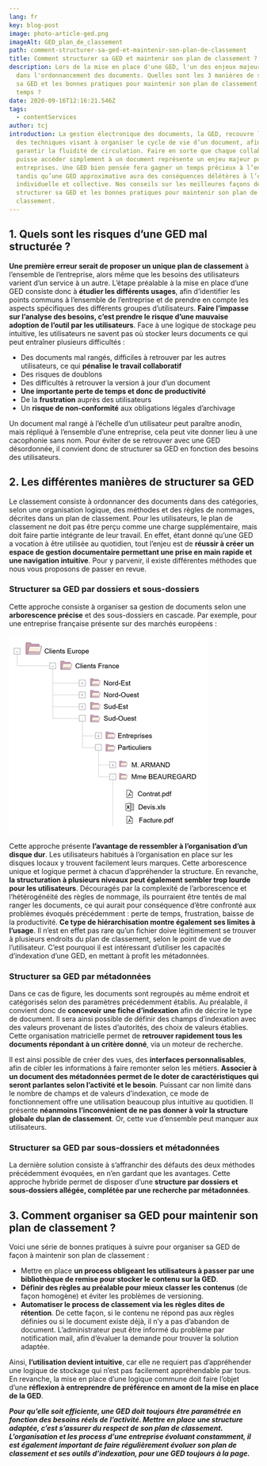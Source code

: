 ```yaml
---
lang: fr
key: blog-post
image: photo-article-ged.png
imageAlt: GED_plan_de_classement
path: comment-structurer-sa-ged-et-maintenir-son-plan-de-classement
title: Comment structurer sa GED et maintenir son plan de classement ?
description: Lors de la mise en place d'une GED, l'un des enjeux majeurs réside
  dans l'ordonnancement des documents. Quelles sont les 3 manières de structurer
  sa GED et les bonnes pratiques pour maintenir son plan de classement dans le
  temps ?
date: 2020-09-16T12:16:21.546Z
tags:
  - contentServices
author: tcj
introduction: La gestion électronique des documents, la GED, recouvre l’ensemble
  des techniques visant à organiser le cycle de vie d’un document, afin d’en
  garantir la fluidité de circulation. Faire en sorte que chaque collaborateur
  puisse accéder simplement à un document représente un enjeu majeur pour les
  entreprises. Une GED bien pensée fera gagner un temps précieux à l’entreprise,
  tandis qu’une GED approximative aura des conséquences délétères à l’échelle
  individuelle et collective. Nos conseils sur les meilleures façons de
  structurer sa GED et les bonnes pratiques pour maintenir son plan de
  classement.
---
```

## 1. Quels sont les risques d’une GED mal structurée ?

**Une première erreur serait de proposer un unique plan de classement** à l’ensemble de l’entreprise, alors même que les besoins des utilisateurs varient d’un service à un autre. L’étape préalable à la mise en place d’une GED consiste donc à **étudier les différents usages**, afin d’identifier les points communs à l’ensemble de l’entreprise et de prendre en compte les aspects spécifiques des différents groupes d’utilisateurs. **Faire l’impasse sur l’analyse des besoins, c’est prendre le risque d’une mauvaise adoption de l’outil par les utilisateurs**. Face à une logique de stockage peu intuitive, les utilisateurs ne savent pas où stocker leurs documents ce qui peut entraîner plusieurs difficultés :

* Des documents mal rangés, difficiles à retrouver par les autres utilisateurs, ce qui **pénalise le travail collaboratif**
* Des risques de doublons
* Des difficultés à retrouver la version à jour d’un document
* **Une importante perte de temps et donc de productivité**
* De la **frustration** auprès des utilisateurs
* Un **risque de non-conformité** aux obligations légales d’archivage

Un document mal rangé à l’échelle d’un utilisateur peut paraître anodin, mais répliqué à l’ensemble d’une entreprise, cela peut vite donner lieu à une cacophonie sans nom. Pour éviter de se retrouver avec une GED désordonnée, il convient donc de structurer sa GED en fonction des besoins des utilisateurs.

## 2. Les différentes manières de structurer sa GED

Le classement consiste à ordonnancer des documents dans des catégories, selon une organisation logique, des méthodes et des règles de nommages, décrites dans un plan de classement. Pour les utilisateurs, le plan de classement ne doit pas être perçu comme une charge supplémentaire, mais doit faire partie intégrante de leur travail. En effet, étant donné qu’une GED a vocation à être utilisée au quotidien, tout l’enjeu est de **réussir à créer un espace de gestion documentaire permettant une prise en main rapide et une navigation intuitive**. Pour y parvenir, il existe différentes méthodes que nous vous proposons de passer en revue.

### Structurer sa GED par dossiers et sous-dossiers

Cette approche consiste à organiser sa gestion de documents selon une **arborescence précise** et des sous-dossiers en cascade. Par exemple, pour une entreprise française présente sur des marchés européens :

![GED_par_dossiers](image_hierarchie_dossiers_2.png "Structure GED par dossiers")

Cette approche présente **l’avantage de ressembler à l’organisation d’un disque dur**. Les utilisateurs habitués à l’organisation en place sur les disques locaux y trouvent facilement leurs marques. Cette arborescence unique et logique permet à chacun d’appréhender la structure. En revanche, **la structuration à plusieurs niveaux peut également sembler trop lourde pour les utilisateurs**. Découragés par la complexité de l’arborescence et l’hétérogénéité des règles de nommage, ils pourraient être tentés de mal ranger les documents, ce qui aurait pour conséquence d’être confronté aux problèmes évoqués précédemment : perte de temps, frustration, baisse de la productivité. **Ce type de hiérarchisation montre également ses limites à l’usage**. Il n’est en effet pas rare qu’un fichier doive légitimement se trouver à plusieurs endroits du plan de classement, selon le point de vue de l’utilisateur. C’est pourquoi il est intéressant d’utiliser les capacités d’indexation d’une GED, en mettant à profit les métadonnées.

### Structurer sa GED par métadonnées

Dans ce cas de figure, les documents sont regroupés au même endroit et catégorisés selon des paramètres précédemment établis. Au préalable, il convient donc de **concevoir une fiche d’indexation** afin de décrire le type de document. Il sera ainsi possible de définir des champs d’indexation avec des valeurs provenant de listes d’autorités, des choix de valeurs établies. Cette organisation matricielle permet de **retrouver rapidement tous les documents répondant à un critère donné**, via un moteur de recherche.

Il est ainsi possible de créer des vues, des **interfaces personnalisables**, afin de cibler les informations à faire remonter selon les métiers. **Associer à un document des métadonnées permet de le doter de caractéristiques qui seront parlantes selon l’activité et le besoin**. Puissant car non limité dans le nombre de champs et de valeurs d’indexation, ce mode de fonctionnement offre une utilisation beaucoup plus intuitive au quotidien. Il présente **néanmoins l’inconvénient de ne pas donner à voir la structure globale du plan de classement**. Or, cette vue d’ensemble peut manquer aux utilisateurs.

### Structurer sa GED par sous-dossiers et métadonnées

La dernière solution consiste à s’affranchir des défauts des deux méthodes précédemment évoquées, en n’en gardant que les avantages. Cette approche hybride permet de disposer d’une **structure par dossiers et sous-dossiers allégée, complétée par une recherche par métadonnées**.

## 3. Comment organiser sa GED pour maintenir son plan de classement ?

Voici une série de bonnes pratiques à suivre pour organiser sa GED de façon à maintenir son plan de classement :

* Mettre en place **un process obligeant les utilisateurs à passer par une bibliothèque de remise pour stocker le contenu sur la GED**.
* **Définir des règles au préalable pour mieux classer les contenus** (de façon homogène) et éviter les problèmes de versioning.
* **Automatiser le process de classement via les règles dites de rétention**. De cette façon, si le contenu ne répond pas aux règles définies ou si le document existe déjà, il n’y a pas d’abandon de document. L’administrateur peut être informé du problème par notification mail, afin d’évaluer la demande pour trouver la solution adaptée.

Ainsi, **l’utilisation devient intuitive**, car elle ne requiert pas d’appréhender une logique de stockage qui n’est pas facilement appréhendable par tous. En revanche, la mise en place d’une logique commune doit faire l’objet d’une **réflexion à entreprendre de préférence en amont de la mise en place de la GED**.

***Pour qu’elle soit efficiente, une GED doit toujours être paramétrée en fonction des besoins réels de l’activité. Mettre en place une structure adaptée, c’est s’assurer du respect de son plan de classement. L’organisation et les process d’une entreprise évoluant constamment, il est également important de faire régulièrement évoluer son plan de classement et ses outils d’indexation, pour une GED toujours à la page.***